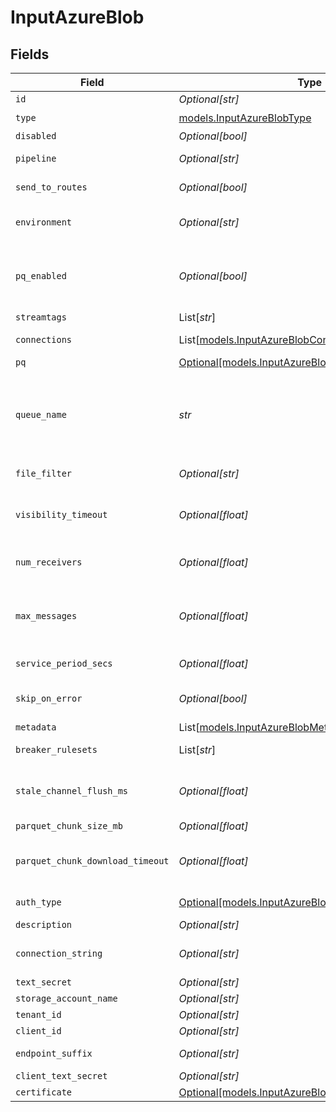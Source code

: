 # InputAzureBlob


## Fields

| Field                                                                                                                                                                                                                                                                                    | Type                                                                                                                                                                                                                                                                                     | Required                                                                                                                                                                                                                                                                                 | Description                                                                                                                                                                                                                                                                              |
| ---------------------------------------------------------------------------------------------------------------------------------------------------------------------------------------------------------------------------------------------------------------------------------------- | ---------------------------------------------------------------------------------------------------------------------------------------------------------------------------------------------------------------------------------------------------------------------------------------- | ---------------------------------------------------------------------------------------------------------------------------------------------------------------------------------------------------------------------------------------------------------------------------------------- | ---------------------------------------------------------------------------------------------------------------------------------------------------------------------------------------------------------------------------------------------------------------------------------------- |
| `id`                                                                                                                                                                                                                                                                                     | *Optional[str]*                                                                                                                                                                                                                                                                          | :heavy_minus_sign:                                                                                                                                                                                                                                                                       | Unique ID for this input                                                                                                                                                                                                                                                                 |
| `type`                                                                                                                                                                                                                                                                                   | [models.InputAzureBlobType](../models/inputazureblobtype.md)                                                                                                                                                                                                                             | :heavy_check_mark:                                                                                                                                                                                                                                                                       | N/A                                                                                                                                                                                                                                                                                      |
| `disabled`                                                                                                                                                                                                                                                                               | *Optional[bool]*                                                                                                                                                                                                                                                                         | :heavy_minus_sign:                                                                                                                                                                                                                                                                       | N/A                                                                                                                                                                                                                                                                                      |
| `pipeline`                                                                                                                                                                                                                                                                               | *Optional[str]*                                                                                                                                                                                                                                                                          | :heavy_minus_sign:                                                                                                                                                                                                                                                                       | Pipeline to process data from this Source before sending it through the Routes                                                                                                                                                                                                           |
| `send_to_routes`                                                                                                                                                                                                                                                                         | *Optional[bool]*                                                                                                                                                                                                                                                                         | :heavy_minus_sign:                                                                                                                                                                                                                                                                       | Select whether to send data to Routes, or directly to Destinations.                                                                                                                                                                                                                      |
| `environment`                                                                                                                                                                                                                                                                            | *Optional[str]*                                                                                                                                                                                                                                                                          | :heavy_minus_sign:                                                                                                                                                                                                                                                                       | Optionally, enable this config only on a specified Git branch. If empty, will be enabled everywhere.                                                                                                                                                                                     |
| `pq_enabled`                                                                                                                                                                                                                                                                             | *Optional[bool]*                                                                                                                                                                                                                                                                         | :heavy_minus_sign:                                                                                                                                                                                                                                                                       | Use a disk queue to minimize data loss when connected services block. See [Cribl Docs](https://docs.cribl.io/stream/persistent-queues) for PQ defaults (Cribl-managed Cloud Workers) and configuration options (on-prem and hybrid Workers).                                             |
| `streamtags`                                                                                                                                                                                                                                                                             | List[*str*]                                                                                                                                                                                                                                                                              | :heavy_minus_sign:                                                                                                                                                                                                                                                                       | Tags for filtering and grouping in @{product}                                                                                                                                                                                                                                            |
| `connections`                                                                                                                                                                                                                                                                            | List[[models.InputAzureBlobConnections](../models/inputazureblobconnections.md)]                                                                                                                                                                                                         | :heavy_minus_sign:                                                                                                                                                                                                                                                                       | Direct connections to Destinations, and optionally via a Pipeline or a Pack                                                                                                                                                                                                              |
| `pq`                                                                                                                                                                                                                                                                                     | [Optional[models.InputAzureBlobPq]](../models/inputazureblobpq.md)                                                                                                                                                                                                                       | :heavy_minus_sign:                                                                                                                                                                                                                                                                       | N/A                                                                                                                                                                                                                                                                                      |
| `queue_name`                                                                                                                                                                                                                                                                             | *str*                                                                                                                                                                                                                                                                                    | :heavy_check_mark:                                                                                                                                                                                                                                                                       | The storage account queue name blob notifications will be read from. Value must be a JavaScript expression (which can evaluate to a constant value), enclosed in quotes or backticks. Can be evaluated only at init time. E.g., referencing a Global Variable: `myQueue-${C.vars.myVar}` |
| `file_filter`                                                                                                                                                                                                                                                                            | *Optional[str]*                                                                                                                                                                                                                                                                          | :heavy_minus_sign:                                                                                                                                                                                                                                                                       | Regex matching file names to download and process. Defaults to: .*                                                                                                                                                                                                                       |
| `visibility_timeout`                                                                                                                                                                                                                                                                     | *Optional[float]*                                                                                                                                                                                                                                                                        | :heavy_minus_sign:                                                                                                                                                                                                                                                                       | The duration (in seconds) that the received messages are hidden from subsequent retrieve requests after being retrieved by a ReceiveMessage request.                                                                                                                                     |
| `num_receivers`                                                                                                                                                                                                                                                                          | *Optional[float]*                                                                                                                                                                                                                                                                        | :heavy_minus_sign:                                                                                                                                                                                                                                                                       | How many receiver processes to run. The higher the number, the better the throughput - at the expense of CPU overhead.                                                                                                                                                                   |
| `max_messages`                                                                                                                                                                                                                                                                           | *Optional[float]*                                                                                                                                                                                                                                                                        | :heavy_minus_sign:                                                                                                                                                                                                                                                                       | The maximum number of messages to return in a poll request. Azure storage queues never returns more messages than this value (however, fewer messages might be returned). Valid values: 1 to 32.                                                                                         |
| `service_period_secs`                                                                                                                                                                                                                                                                    | *Optional[float]*                                                                                                                                                                                                                                                                        | :heavy_minus_sign:                                                                                                                                                                                                                                                                       | The duration (in seconds) which pollers should be validated and restarted if exited                                                                                                                                                                                                      |
| `skip_on_error`                                                                                                                                                                                                                                                                          | *Optional[bool]*                                                                                                                                                                                                                                                                         | :heavy_minus_sign:                                                                                                                                                                                                                                                                       | Skip files that trigger a processing error. Disabled by default, which allows retries after processing errors.                                                                                                                                                                           |
| `metadata`                                                                                                                                                                                                                                                                               | List[[models.InputAzureBlobMetadata](../models/inputazureblobmetadata.md)]                                                                                                                                                                                                               | :heavy_minus_sign:                                                                                                                                                                                                                                                                       | Fields to add to events from this input                                                                                                                                                                                                                                                  |
| `breaker_rulesets`                                                                                                                                                                                                                                                                       | List[*str*]                                                                                                                                                                                                                                                                              | :heavy_minus_sign:                                                                                                                                                                                                                                                                       | A list of event-breaking rulesets that will be applied, in order, to the input data stream                                                                                                                                                                                               |
| `stale_channel_flush_ms`                                                                                                                                                                                                                                                                 | *Optional[float]*                                                                                                                                                                                                                                                                        | :heavy_minus_sign:                                                                                                                                                                                                                                                                       | How long (in milliseconds) the Event Breaker will wait for new data to be sent to a specific channel before flushing the data stream out, as is, to the Pipelines                                                                                                                        |
| `parquet_chunk_size_mb`                                                                                                                                                                                                                                                                  | *Optional[float]*                                                                                                                                                                                                                                                                        | :heavy_minus_sign:                                                                                                                                                                                                                                                                       | Maximum file size for each Parquet chunk                                                                                                                                                                                                                                                 |
| `parquet_chunk_download_timeout`                                                                                                                                                                                                                                                         | *Optional[float]*                                                                                                                                                                                                                                                                        | :heavy_minus_sign:                                                                                                                                                                                                                                                                       | The maximum time allowed for downloading a Parquet chunk. Processing will stop if a chunk cannot be downloaded within the time specified.                                                                                                                                                |
| `auth_type`                                                                                                                                                                                                                                                                              | [Optional[models.InputAzureBlobAuthenticationMethod]](../models/inputazureblobauthenticationmethod.md)                                                                                                                                                                                   | :heavy_minus_sign:                                                                                                                                                                                                                                                                       | Enter connection string directly, or select a stored secret                                                                                                                                                                                                                              |
| `description`                                                                                                                                                                                                                                                                            | *Optional[str]*                                                                                                                                                                                                                                                                          | :heavy_minus_sign:                                                                                                                                                                                                                                                                       | N/A                                                                                                                                                                                                                                                                                      |
| `connection_string`                                                                                                                                                                                                                                                                      | *Optional[str]*                                                                                                                                                                                                                                                                          | :heavy_minus_sign:                                                                                                                                                                                                                                                                       | Enter your Azure Storage account connection string. If left blank, Stream will fall back to env.AZURE_STORAGE_CONNECTION_STRING.                                                                                                                                                         |
| `text_secret`                                                                                                                                                                                                                                                                            | *Optional[str]*                                                                                                                                                                                                                                                                          | :heavy_minus_sign:                                                                                                                                                                                                                                                                       | Select or create a stored text secret                                                                                                                                                                                                                                                    |
| `storage_account_name`                                                                                                                                                                                                                                                                   | *Optional[str]*                                                                                                                                                                                                                                                                          | :heavy_minus_sign:                                                                                                                                                                                                                                                                       | The name of your Azure storage account                                                                                                                                                                                                                                                   |
| `tenant_id`                                                                                                                                                                                                                                                                              | *Optional[str]*                                                                                                                                                                                                                                                                          | :heavy_minus_sign:                                                                                                                                                                                                                                                                       | The service principal's tenant ID                                                                                                                                                                                                                                                        |
| `client_id`                                                                                                                                                                                                                                                                              | *Optional[str]*                                                                                                                                                                                                                                                                          | :heavy_minus_sign:                                                                                                                                                                                                                                                                       | The service principal's client ID                                                                                                                                                                                                                                                        |
| `endpoint_suffix`                                                                                                                                                                                                                                                                        | *Optional[str]*                                                                                                                                                                                                                                                                          | :heavy_minus_sign:                                                                                                                                                                                                                                                                       | Endpoint suffix for the service URL. Defaults to core.windows.net.                                                                                                                                                                                                                       |
| `client_text_secret`                                                                                                                                                                                                                                                                     | *Optional[str]*                                                                                                                                                                                                                                                                          | :heavy_minus_sign:                                                                                                                                                                                                                                                                       | Select or create a stored text secret                                                                                                                                                                                                                                                    |
| `certificate`                                                                                                                                                                                                                                                                            | [Optional[models.InputAzureBlobCertificate]](../models/inputazureblobcertificate.md)                                                                                                                                                                                                     | :heavy_minus_sign:                                                                                                                                                                                                                                                                       | N/A                                                                                                                                                                                                                                                                                      |